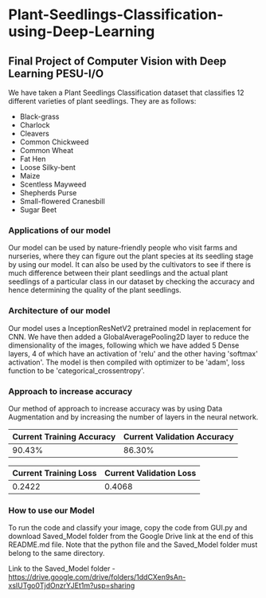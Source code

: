 # Plant-Seedlings-Classification-using-Deep-Learning
## Final Project of Computer Vision with Deep Learning PESU-I/O

We have taken a Plant Seedlings Classification dataset that classifies 12 different varieties of plant seedlings. They are as follows:
* Black-grass
* Charlock
* Cleavers
* Common Chickweed
* Common Wheat
* Fat Hen
* Loose Silky-bent
* Maize
* Scentless Mayweed
* Shepherds Purse
* Small-flowered Cranesbill
* Sugar Beet

### Applications of our model
Our model can be used by nature-friendly people who visit farms and nurseries, where they can figure out the plant species at its seedling stage by using our model. It can also be used by the cultivators to see if there is much difference between their plant seedlings and the actual plant seedlings of a particular class in our dataset by checking the accuracy and hence determining the quality of the plant seedlings.

### Architecture of our model
Our model uses a InceptionResNetV2 pretrained model in replacement for CNN. We have then added a GlobalAveragePooling2D layer to reduce the dimensionality of the images, following which we have added 5 Dense layers, 4 of which have an activation of 'relu' and the other having 'softmax' activation'. The model is then compiled with optimizer to be 'adam', loss function to be 'categorical_crossentropy'.

### Approach to increase accuracy
Our method of approach to increase accuracy was by using Data Augmentation and by increasing the number of layers in the neural network.

Current Training Accuracy | Current Validation Accuracy
------------------------- | ---------------------------
90.43% | 86.30%

Current Training Loss | Current Validation Loss
--------------------- | -----------------------
0.2422 | 0.4068

### How to use our Model
To run the code and classify your image, copy the code from GUI.py and download Saved_Model folder from the Google Drive link at the end of this README.md file. Note that the python file and the Saved_Model folder must belong to the same directory.

Link to the Saved_Model folder - https://drive.google.com/drive/folders/1ddCXen9sAn-xsIUTgo0TjdOnzrYJEt1m?usp=sharing

